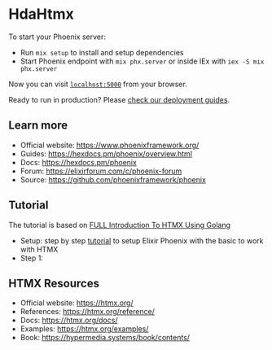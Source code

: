 # HdaHtmx

To start your Phoenix server:

  * Run `mix setup` to install and setup dependencies
  * Start Phoenix endpoint with `mix phx.server` or inside IEx with `iex -S mix phx.server`

Now you can visit [`localhost:5000`](http://localhost:5000) from your browser.

Ready to run in production? Please [check our deployment guides](https://hexdocs.pm/phoenix/deployment.html).

## Learn more

  * Official website: https://www.phoenixframework.org/
  * Guides: https://hexdocs.pm/phoenix/overview.html
  * Docs: https://hexdocs.pm/phoenix
  * Forum: https://elixirforum.com/c/phoenix-forum
  * Source: https://github.com/phoenixframework/phoenix

 
 ## Tutorial

The tutorial is based on [FULL Introduction To HTMX Using Golang](https://www.youtube.com/watch?v=x7v6SNIgJpE)

  * Setup: step by step [tutorial](Tutorial.md) to setup Elixir Phoenix
with the basic to work with HTMX
  * Step 1: 


## HTMX Resources

  * Official website: https://htmx.org/
  * References: https://htmx.org/reference/
  * Docs: https://htmx.org/docs/
  * Examples: https://htmx.org/examples/
  * Book: https://hypermedia.systems/book/contents/

